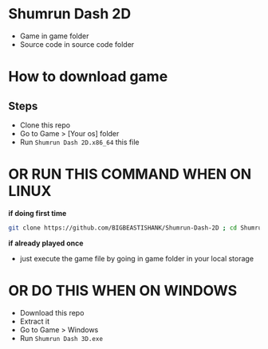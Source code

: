 # Shumrun Dash 2D

- Game in game folder
- Source code in source code folder

# How to download game

## Steps
- Clone this repo
- Go to Game > [Your os] folder
- Run `Shumrun Dash 2D.x86_64` this file

# OR RUN THIS COMMAND WHEN ON LINUX

**if doing first time**
```sh
git clone https://github.com/BIGBEASTISHANK/Shumrun-Dash-2D ; cd Shumrun-Dash-2D/Game/Linux ; ./Shumrun\ Dash\ 3D.x86_64
```
**if already played once**
- just execute the game file by going in game folder in your local storage

# OR DO THIS WHEN ON WINDOWS
- Download this repo
- Extract it
- Go to Game > Windows
- Run `Shumrun Dash 3D.exe`